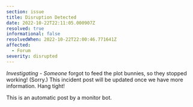 ```yaml
---
section: issue
title: Disruption Detected
date: 2022-10-22T22:11:05.000907Z
resolved: true
informational: false
resolvedWhen: 2022-10-22T22:00:46.771641Z
affected:
  - Forum
severity: disrupted
---
```

*Investigating* - _Someone_ forgot to feed the plot bunnies, so they stopped working! (Sorry.) This incident post will be updated once we have more information. Hang tight!

This is an automatic post by a monitor bot.
        